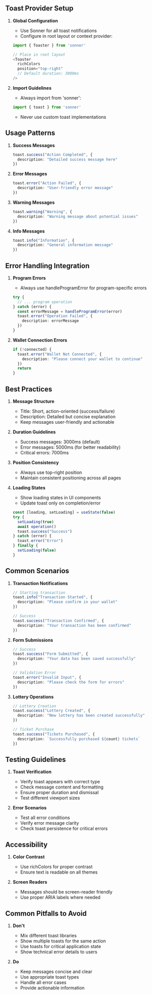 ## Toast Provider Setup

1. **Global Configuration**
   - Use Sonner for all toast notifications
   - Configure in root layout or context provider:
   ```typescript
   import { Toaster } from 'sonner'
   
   // Place in root layout
   <Toaster 
     richColors 
     position="top-right"
     // Default duration: 3000ms
   />
   ```

2. **Import Guidelines**
   - Always import from 'sonner':
   ```typescript
   import { toast } from 'sonner'
   ```
   - Never use custom toast implementations

## Usage Patterns

1. **Success Messages**
   ```typescript
   toast.success("Action Completed", {
     description: "Detailed success message here"
   })
   ```

2. **Error Messages**
   ```typescript
   toast.error("Action Failed", {
     description: "User-friendly error message"
   })
   ```

3. **Warning Messages**
   ```typescript
   toast.warning("Warning", {
     description: "Warning message about potential issues"
   })
   ```

4. **Info Messages**
   ```typescript
   toast.info("Information", {
     description: "General information message"
   })
   ```

## Error Handling Integration

1. **Program Errors**
   - Always use handleProgramError for program-specific errors
   ```typescript
   try {
     // ... program operation
   } catch (error) {
     const errorMessage = handleProgramError(error)
     toast.error("Operation Failed", {
       description: errorMessage
     })
   }
   ```

2. **Wallet Connection Errors**
   ```typescript
   if (!connected) {
     toast.error("Wallet Not Connected", {
       description: "Please connect your wallet to continue"
     })
     return
   }
   ```

## Best Practices

1. **Message Structure**
   - Title: Short, action-oriented (success/failure)
   - Description: Detailed but concise explanation
   - Keep messages user-friendly and actionable

2. **Duration Guidelines**
   - Success messages: 3000ms (default)
   - Error messages: 5000ms (for better readability)
   - Critical errors: 7000ms

3. **Position Consistency**
   - Always use top-right position
   - Maintain consistent positioning across all pages

4. **Loading States**
   - Show loading states in UI components
   - Update toast only on completion/error
   ```typescript
   const [loading, setLoading] = useState(false)
   try {
     setLoading(true)
     await operation()
     toast.success("Success")
   } catch (error) {
     toast.error("Error")
   } finally {
     setLoading(false)
   }
   ```

## Common Scenarios

1. **Transaction Notifications**
   ```typescript
   // Starting transaction
   toast.info("Transaction Started", {
     description: "Please confirm in your wallet"
   })
   
   // Success
   toast.success("Transaction Confirmed", {
     description: "Your transaction has been confirmed"
   })
   ```

2. **Form Submissions**
   ```typescript
   // Success
   toast.success("Form Submitted", {
     description: "Your data has been saved successfully"
   })
   
   // Validation Error
   toast.error("Invalid Input", {
     description: "Please check the form for errors"
   })
   ```

3. **Lottery Operations**
   ```typescript
   // Lottery Creation
   toast.success("Lottery Created", {
     description: "New lottery has been created successfully"
   })
   
   // Ticket Purchase
   toast.success("Tickets Purchased", {
     description: `Successfully purchased ${count} tickets`
   })
   ```

## Testing Guidelines

1. **Toast Verification**
   - Verify toast appears with correct type
   - Check message content and formatting
   - Ensure proper duration and dismissal
   - Test different viewport sizes

2. **Error Scenarios**
   - Test all error conditions
   - Verify error message clarity
   - Check toast persistence for critical errors

## Accessibility

1. **Color Contrast**
   - Use richColors for proper contrast
   - Ensure text is readable on all themes

2. **Screen Readers**
   - Messages should be screen-reader friendly
   - Use proper ARIA labels where needed

## Common Pitfalls to Avoid

1. **Don't**
   - Mix different toast libraries
   - Show multiple toasts for the same action
   - Use toasts for critical application state
   - Show technical error details to users

2. **Do**
   - Keep messages concise and clear
   - Use appropriate toast types
   - Handle all error cases
   - Provide actionable information